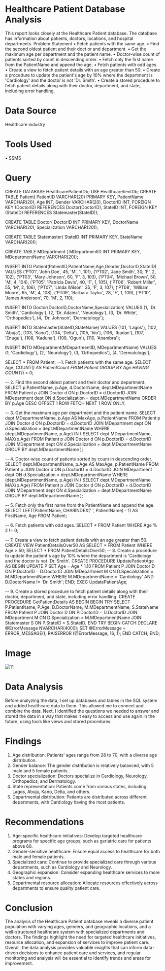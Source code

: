 # Healthcare Patient Database Analysis

This report looks closely at the Healthcare Patient database. The database has information about patients, doctors, locations, and hospital departments.
Problem Statement
•	Fetch patients with the same age.
•	Find the second oldest patient and their doct or and department.
•	Get the maximum age per department and the patient name.
•	Doctor-wise count of patients sorted by count in descending order.
•	Fetch only the first name from the PatientName and append the age.
•	Fetch patients with odd ages.
•	Create a view to fetch patient details with an age greater than 50.
•	Create a procedure to update the patient's age by 10% where the department is 'Cardiology' and the doctor is not 'Dr. Smith'.
•	Create a stored procedure to fetch patient details along with their doctor, department, and state, including error handling.
# Data Source
Healthcare industry
# Tools Used
•	SSMS
# Query
CREATE DATABASE HealthcarePatientDb;
USE HealthcaretientDb;
CREATE TABLE Patient(
PatientID VARCHAR(20) PRIMARY KEY,
PatientName VARCHAR(20),
Age INT,
Gender VARCHAR(20),
DoctorID INT,
FOREIGN KEY (DoctorID) REFERENCES Doctor(DoctorID), 
StateID INT,
FOREIGN KEY (StateID) REFERENCES Statemaster(StateID));

CREATE TABLE Doctor(
DoctorID INT PRIMARY KEY,
DoctorName VARCHAR(20),
Specialization  VARCHAR(20));

CREATE TABLE Statemaster(
StateID INT PRIMARY KEY,
StateName VARCHAR(20));

CREATE TABLE MDepartment (
MDepartmentID INT PRIMARY KEY,
MDepartmentName VARCHAR(20));

INSERT INTO Patient(PatientID,PatientName,Age,Gender,DoctorID,StateID)
VALUES 
('PT01', 'John Doe', 45, 'M', 1, 101),
('PT02', 'Jane Smith', 30, 'F', 2, 102),
('PT03', 'Mary Johnson', 60, 'F', 3, 103),
('PT04', 'Michael Brown', 50, 'M', 4, 104),
('PT05', 'Patricia Davis', 40, 'F', 1, 105),
('PT06', 'Robert Miller', 55, 'M', 2, 106),
('PT07', 'Linda Wilson', 35, 'F', 3, 107),
('PT08', 'William Moore', 65, 'M', 4, 108),
('PT09', 'Barbara Taylor', 28, 'F', 1, 109),
('PT10', 'James Anderson', 70, 'M', 2, 110);

INSERT INTO Doctor(DoctorID,DoctorName,Specialization)
VALUES
(1, 'Dr. Smith', 'Cardiology'),
(2, 'Dr. Adams', 'Neurology'),
(3, 'Dr. White', 'Orthopedics'),
(4, 'Dr. Johnson', 'Dermatology');

INSERT INTO Statemaster(StateID,StateName)
VALUES 
(101, 'Lagos'),
(102, 'Abuja'),
(103, 'Kano'),
(104, 'Delta'),
(105, 'Ido'),
(106, 'Ibadan'),
(107, 'Enugu'),
(108, 'Kaduna'),
(109, 'Ogun'),
(110, 'Anambra');

INSERT INTO MDepartment(MDepartmentID, MDepartmentName)
VALUES 
(1, 'Cardiology'),
(2, 'Neurology'),
(3, 'Orthopedics'),
(4, 'Dermatology');

SELECT * FROM Patient;
--1. Fetch patients with the same age.
SELECT Age, COUNT(*) AS PatientCount 
FROM Patient
GROUP BY Age
HAVING COUNT(*) > 0;

-- 2. Find the second oldest patient and their doctor and department.
SELECT p.PatientName, p.Age, d.DoctorName, dept.MDepartmentName
FROM Patient p
JOIN Doctor d ON p.DoctorID = d.DoctorID
JOIN MDepartment dept ON d.Specialization = dept.MDepartmentName
ORDER BY p.Age DESC
OFFSET 1 ROW
FETCH NEXT 1 ROW ONLY;

-- 3. Get the maximum age per department and the patient name.
SELECT 
  dept.MDepartmentName,
  p.Age AS MaxAge,
  p.PatientName
FROM 
  Patient p
  JOIN Doctor d ON p.DoctorID = d.DoctorID
  JOIN MDepartment dept ON d.Specialization = dept.MDepartmentName
WHERE 
  (dept.MDepartmentName, p.Age) IN (
    SELECT 
      dept.MDepartmentName,
      MAX(p.Age)
    FROM 
      Patient p
      JOIN Doctor d ON p.DoctorID = d.DoctorID
      JOIN MDepartment dept ON d.Specialization = dept.MDepartmentName
    GROUP BY 
      dept.MDepartmentName
  );

-- 4. Doctor-wise count of patients sorted by count in descending order.
SELECT 
  dept.MDepartmentName,
  p.Age AS MaxAge,
  p.PatientName
FROM 
  Patient p
  JOIN Doctor d ON p.DoctorID = d.DoctorID
  JOIN MDepartment dept ON d.Specialization = dept.MDepartmentName
WHERE 
  (dept.MDepartmentName, p.Age) IN (
    SELECT 
      dept.MDepartmentName,
      MAX(p.Age)
    FROM 
      Patient p
      JOIN Doctor d ON p.DoctorID = d.DoctorID
      JOIN MDepartment dept ON d.Specialization = dept.MDepartmentName
    GROUP BY 
      dept.MDepartmentName
  );

-- 5. Fetch only the first name from the PatientName and append the age.
SELECT 
  LEFT(PatientName, CHARINDEX(' ', PatientName) - 1) AS FirstName,
  Age
FROM 
  Patient;

-- 6. Fetch patients with odd ages.
SELECT *
FROM Patient
WHERE Age % 2 != 0;

-- 7. Create a view to fetch patient details with an age greater than 50.
CREATE VIEW PatientDetailsOver50 AS
SELECT *
FROM Patient
WHERE Age > 50;
SELECT * FROM PatientDetailsOver50;
-- 8. Create a procedure to update the patient's age by 10% where the department is 'Cardiology' and the doctor is not 'Dr. Smith'.
CREATE PROCEDURE UpdatePatientAge
AS
BEGIN
    UPDATE P
    SET Age = Age * 1.10
    FROM Patient P
    JOIN Doctor D ON P.DoctorID = D.DoctorID
    JOIN MDepartment M ON D.Specialization = M.MDepartmentName
    WHERE M.MDepartmentName = 'Cardiology' AND D.DoctorName != 'Dr. Smith';
END;
EXEC UpdatePatientAge;

-- 9. Create a stored procedure to fetch patient details along with their doctor, department, and state, including error handling.
CREATE PROCEDURE GetPatientDetails
AS
BEGIN
    BEGIN TRY
        SELECT 
            P.PatientName, 
            P.Age, 
            D.DoctorName, 
            M.MDepartmentName, 
            S.StateName
        FROM 
            Patient P
        JOIN 
            Doctor D ON P.DoctorID = D.DoctorID
        JOIN 
            MDepartment M ON D.Specialization = M.MDepartmentName
        JOIN 
            Statemaster S ON P.StateID = S.StateID;
    END TRY
    BEGIN CATCH
        DECLARE @ErrorMessage NVARCHAR(4000);
        SET @ErrorMessage = ERROR_MESSAGE();
        RAISERROR (@ErrorMessage, 16, 1);
    END CATCH;
END;

# Image
 ![11](https://github.com/user-attachments/assets/2d0bfe1d-9827-4742-9caf-109a7b9c9472)

# Data Analysis
Before analyzing the data, I set up databases and tables in the SQL system and added healthcare data to them. This allowed me to connect and combine the data. Next, I identified the questions we needed to answer and stored the data in a way that makes it easy to access and use again in the future, using tools like views and stored procedures.
# Findings
1. Age distribution: Patients' ages range from 28 to 70, with a diverse age distribution.
2. Gender balance: The gender distribution is relatively balanced, with 5 male and 5 female patients.
3. Doctor specialization: Doctors specialize in Cardiology, Neurology, Orthopedics, and Dermatology.
4. State representation: Patients come from various states, including Lagos, Abuja, Kano, Delta, and others.
5. Departmental distribution: Patients are distributed across different departments, with Cardiology having the most patients.

# Recommendations
1. Age-specific healthcare initiatives: Develop targeted healthcare programs for specific age groups, such as geriatric care for patients above 60.
2. Gender-sensitive healthcare: Ensure equal access to healthcare for both male and female patients.
3. Specialized care: Continue to provide specialized care through various departments, such as Cardiology and Neurology.
4. Geographic expansion: Consider expanding healthcare services to more states and regions.
5. Departmental resource allocation: Allocate resources effectively across departments to ensure quality patient care.

# Conclusion
The analysis of the Healthcare Patient database reveals a diverse patient population with varying ages, genders, and geographic locations, and a well-structured healthcare system with specialized departments and doctors. The findings highlight the need for targeted healthcare initiatives, resource allocation, and expansion of services to improve patient care. Overall, the data analysis provides valuable insights that can inform data-driven decisions to enhance patient care and services, and regular monitoring and analysis will be essential to identify trends and areas for improvement.
